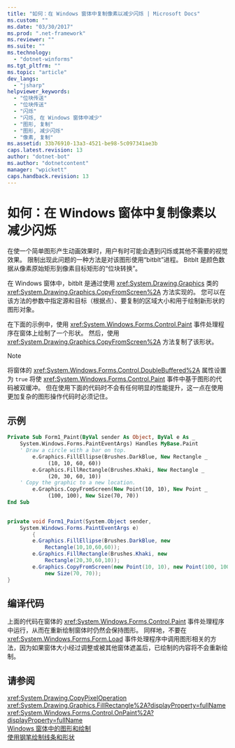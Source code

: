 ```yaml
---
title: "如何：在 Windows 窗体中复制像素以减少闪烁 | Microsoft Docs"
ms.custom: ""
ms.date: "03/30/2017"
ms.prod: ".net-framework"
ms.reviewer: ""
ms.suite: ""
ms.technology: 
  - "dotnet-winforms"
ms.tgt_pltfrm: ""
ms.topic: "article"
dev_langs: 
  - "jsharp"
helpviewer_keywords: 
  - "位块传送"
  - "位块传送"
  - "闪烁"
  - "闪烁, 在 Windows 窗体中减少"
  - "图形, 复制"
  - "图形, 减少闪烁"
  - "像素, 复制"
ms.assetid: 33b76910-13a3-4521-be98-5c097341ae3b
caps.latest.revision: 13
author: "dotnet-bot"
ms.author: "dotnetcontent"
manager: "wpickett"
caps.handback.revision: 13
---
```

# 如何：在 Windows 窗体中复制像素以减少闪烁
在使一个简单图形产生动画效果时，用户有时可能会遇到闪烁或其他不需要的视觉效果。  限制出现此问题的一种方法是对该图形使用“bitblt”进程。  Bitblt 是颜色数据从像素原始矩形到像素目标矩形的“位块转换”。  
  
 在 Windows 窗体中，bitblt 是通过使用 <xref:System.Drawing.Graphics> 类的 <xref:System.Drawing.Graphics.CopyFromScreen%2A> 方法实现的。  您可以在该方法的参数中指定源和目标（根据点）、要复制的区域大小和用于绘制新形状的图形对象。  
  
 在下面的示例中，使用 <xref:System.Windows.Forms.Control.Paint> 事件处理程序在窗体上绘制了一个形状。  然后，使用 <xref:System.Drawing.Graphics.CopyFromScreen%2A> 方法复制了该形状。  
  
> [!NOTE]
>  将窗体的 <xref:System.Windows.Forms.Control.DoubleBuffered%2A> 属性设置为 `true` 将使 <xref:System.Windows.Forms.Control.Paint> 事件中基于图形的代码被双缓冲。  但在使用下面的代码时不会有任何明显的性能提升，这一点在使用更加复杂的图形操作代码时必须记住。  
  
## 示例  
  
```vb  
Private Sub Form1_Paint(ByVal sender As Object, ByVal e As _  
    System.Windows.Forms.PaintEventArgs) Handles MyBase.Paint  
    ' Draw a circle with a bar on top.  
        e.Graphics.FillEllipse(Brushes.DarkBlue, New Rectangle _  
             (10, 10, 60, 60))  
        e.Graphics.FillRectangle(Brushes.Khaki, New Rectangle _  
             (20, 30, 60, 10))  
    ' Copy the graphic to a new location.  
        e.Graphics.CopyFromScreen(New Point(10, 10), New Point _  
             (100, 100), New Size(70, 70))  
End Sub  
  
```  
  
```csharp  
private void Form1_Paint(System.Object sender,  
    System.Windows.Forms.PaintEventArgs e)  
        {  
        e.Graphics.FillEllipse(Brushes.DarkBlue, new  
            Rectangle(10,10,60,60));  
        e.Graphics.FillRectangle(Brushes.Khaki, new  
            Rectangle(20,30,60,10));  
        e.Graphics.CopyFromScreen(new Point(10, 10), new Point(100, 100),   
            new Size(70, 70));  
}  
```  
  
## 编译代码  
 上面的代码在窗体的 <xref:System.Windows.Forms.Control.Paint> 事件处理程序中运行，从而在重新绘制窗体时仍然会保持图形。  同样地，不要在 <xref:System.Windows.Forms.Form.Load> 事件处理程序中调用图形相关的方法，因为如果窗体大小经过调整或被其他窗体遮盖后，已绘制的内容将不会重新绘制。  
  
## 请参阅  
 <xref:System.Drawing.CopyPixelOperation>   
 <xref:System.Drawing.Graphics.FillRectangle%2A?displayProperty=fullName>   
 <xref:System.Windows.Forms.Control.OnPaint%2A?displayProperty=fullName>   
 [Windows 窗体中的图形和绘制](../../../../docs/framework/winforms/advanced/graphics-and-drawing-in-windows-forms.md)   
 [使用钢笔绘制线条和形状](../../../../docs/framework/winforms/advanced/using-a-pen-to-draw-lines-and-shapes.md)
